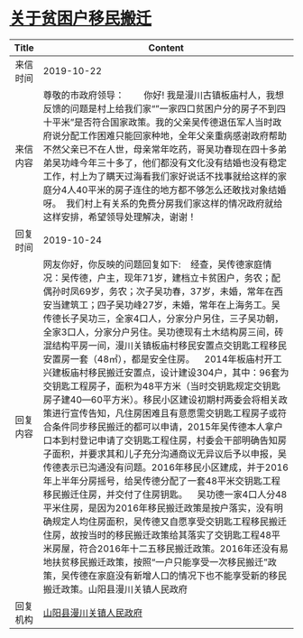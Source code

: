 # <a href="http://www.shangluo.gov.cn/zmhd/ldxxxx.jsp?urltype=leadermail.LeaderMailContentUrl&wbtreeid=1112&leadermailid=5513">关于贫困户移民搬迁</a>
| Title |                                                                                                                                                                                                                                                                                                                                                     Content                                                                                                                                                                                                                                                                                                                                                      |
|:-----:|------------------------------------------------------------------------------------------------------------------------------------------------------------------------------------------------------------------------------------------------------------------------------------------------------------------------------------------------------------------------------------------------------------------------------------------------------------------------------------------------------------------------------------------------------------------------------------------------------------------------------------------------------------------------------------------------------------------|
| 来信时间  | 2019-10-22                                                                                                                                                                                                                                                                                                                                                                                                                                                                                                                                                                                                                                                                                                       |
| 来信内容  | 尊敬的市政府领导：        你好! 我是漫川古镇板庙村人，我想反馈的问题是村上给我们家“”一家四口贫困户分的房子不到四十平米”是否符合国家政策。我的父亲吴传德退伍军人当时政府说分配工作困难只能回家种地，全年父亲重病感谢政府帮助不然父亲已不在人世，母亲常年吃药，哥吴功春现在四十多弟弟吴功峰今年三十多了，他们都没有文化没有结婚也没有稳定工作，村上为了瞒天过海看我们家好说话不找事就给这样的家庭分4人40平米的房子连住的地方都不够怎么还敢找对象结婚呀。  我们村上有关系的免费分房我们家这样的情况政府就给这样安排，希望领导处理解决，谢谢！                                                                                                                                                                                                                                                                                                                                                                                                                                   |
| 回复时间  | 2019-10-24                                                                                                                                                                                                                                                                                                                                                                                                                                                                                                                                                                                                                                                                                                       |
| 回复内容  | 网友你好，你反映的问题回复如下:    经查，吴传德家庭情况：吴传德，户主，现年71岁，建档立卡贫困户，务农；配偶孙时凤69岁，务农；次子吴功春，37岁，未婚，常年在西安当建筑工；四子吴功峰27岁，未婚，常年在上海务工。吴传德长子吴功三，全家4口人，分家分户另住，三子吴功朝，全家3口人，分家分户另住。吴功德现有土木结构房三间，砖混结构平房一间，漫川关镇板庙村移民安置点交钥匙工程移民安置房一套（48㎡），都是安全住房。    2014年板庙村开工兴建板庙村移民搬迁安置点，设计建设304户，其中：96套为交钥匙工程房子，面积为48平方米（当时交钥匙规定交钥匙房子建40—60平方米）。移民小区建设初期村两委会将相关政策进行宣传告知，凡住房困难且有意愿需交钥匙工程房子或符合条件同步移民搬迁的都可以申请，2015年吴传德本人拿户口本到村登记申请了交钥匙工程住房，村委会干部明确告知房子面积，并要求其和儿子充分沟通商议无异议后予以申报，吴传德表示已沟通没有问题。2016年移民小区建成，并于2016年上半年分房摇号，给吴传德分配了一套48平米交钥匙工程移民搬迁住房，并交付了住房钥匙。    吴功德一家4口人分48平米住房，是因为2016年移民搬迁政策是按户落实，没有明确规定人均住房面积，吴传德又自愿享受交钥匙工程移民搬迁住房，故按当时的移民搬迁政策给其落实了交钥匙工程48平米房屋，符合2016年十二五移民搬迁政策。2016年还没有易地扶贫移民搬迁政策，按照“一户只能享受一次移民搬迁”政策，吴传德在家庭没有新增人口的情况下也不能享受新的移民搬迁政策。山阳县漫川关镇人民政府 |
| 回复机构  | <a href="../../category/agencies/山阳县漫川关镇人民政府.md">山阳县漫川关镇人民政府</a>                                                                                                                                                                                                                                                                                                                                                                                                                                                                                                                                                                                                                                                 |